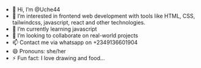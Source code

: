 - 👋 Hi, I’m @Uche44
- 👀 I’m interested in frontend web development with tools like HTML, CSS, tailwindcss, javascript, react and other technologies.
- 🌱 I’m currently learning javascript
- 💞️ I’m looking to collaborate on real-world projects
- 📫 Contact me via whatsapp on +2349136601904
- 😄 Pronouns: she/her
- ⚡ Fun fact: I love drawing and food...

<!---
Uche44/Uche44 is a ✨ special ✨ repository because its `README.md` (this file) appears on your GitHub profile.
You can click the Preview link to take a look at your changes.
--->
